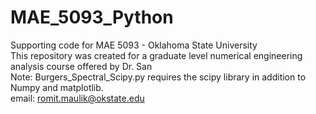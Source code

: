 # MAE_5093_Python
Supporting code for MAE 5093 - Oklahoma State University  
This repository was created for a graduate level numerical engineering analysis course offered by Dr. San  
Note: Burgers_Spectral_Scipy.py requires the scipy library in addition to Numpy and matplotlib.  
email: romit.maulik@okstate.edu  
